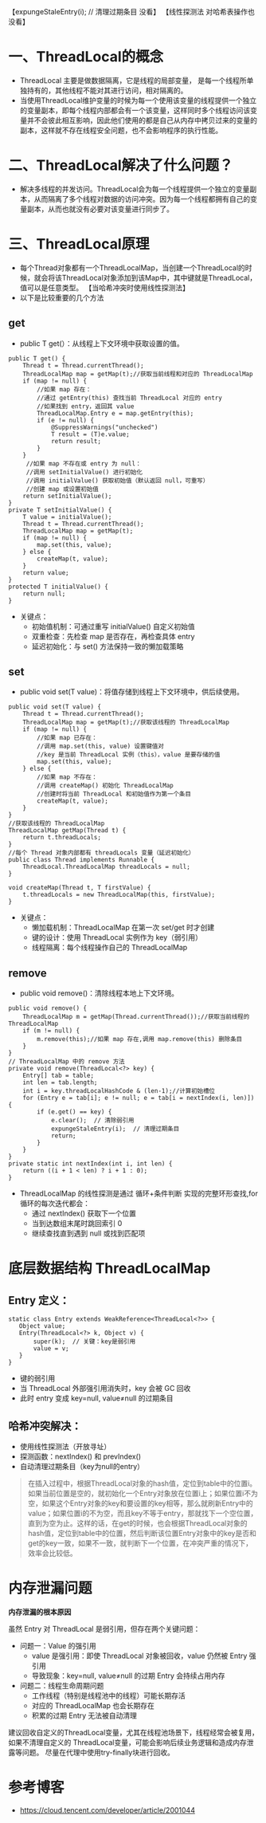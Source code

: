 【expungeStaleEntry(i);  // 清理过期条目 没看】
【线性探测法 对哈希表操作也没看】
# 一、ThreadLocal的概念

* ThreadLocal 主要是做数据隔离，它是线程的局部变量， 是每一个线程所单独持有的，其他线程不能对其进行访问，相对隔离的。
* 当使用ThreadLocal维护变量的时候为每一个使用该变量的线程提供一个独立的变量副本，即每个线程内部都会有一个该变量，这样同时多个线程访问该变量并不会彼此相互影响，因此他们使用的都是自己从内存中拷贝过来的变量的副本，这样就不存在线程安全问题，也不会影响程序的执行性能。

# 二、ThreadLocal解决了什么问题？

* 解决多线程的并发访问。ThreadLocal会为每一个线程提供一个独立的变量副本，从而隔离了多个线程对数据的访问冲突。因为每一个线程都拥有自己的变量副本，从而也就没有必要对该变量进行同步了。

# 三、ThreadLocal原理
* 每个Thread对象都有一个ThreadLocalMap，当创建一个ThreadLocal的时候，就会将该ThreadLocal对象添加到该Map中，其中键就是ThreadLocal，值可以是任意类型。
  【当哈希冲突时使用线性探测法】
* 以下是比较重要的几个方法
## get
* public T get(）：从线程上下文环境中获取设置的值。
```
public T get() {
    Thread t = Thread.currentThread();
    ThreadLocalMap map = getMap(t);//获取当前线程和对应的 ThreadLocalMap
    if (map != null) {
        //如果 map 存在：
        //通过 getEntry(this) 查找当前 ThreadLocal 对应的 entry
        //如果找到 entry，返回其 value
        ThreadLocalMap.Entry e = map.getEntry(this);
        if (e != null) {
            @SuppressWarnings("unchecked")
            T result = (T)e.value;
            return result;
        }
    }
     //如果 map 不存在或 entry 为 null：
     //调用 setInitialValue() 进行初始化
     //调用 initialValue() 获取初始值（默认返回 null，可重写）
     //创建 map 或设置初始值
    return setInitialValue();
}
private T setInitialValue() {
    T value = initialValue();
    Thread t = Thread.currentThread();
    ThreadLocalMap map = getMap(t);
    if (map != null) {
        map.set(this, value);
    } else {
        createMap(t, value);
    }
    return value;
}
protected T initialValue() {
    return null;
}
```
* 关键点：
  * 初始值机制：可通过重写 initialValue() 自定义初始值
  * 双重检查：先检查 map 是否存在，再检查具体 entry
  * 延迟初始化：与 set() 方法保持一致的懒加载策略
## set
* public void set(T value)：将值存储到线程上下文环境中，供后续使用。
```
public void set(T value) {
    Thread t = Thread.currentThread();
    ThreadLocalMap map = getMap(t);//获取该线程的 ThreadLocalMap
    if (map != null) {
        //如果 map 已存在：
        //调用 map.set(this, value) 设置键值对
        //key 是当前 ThreadLocal 实例（this），value 是要存储的值
        map.set(this, value);
    } else {
        //如果 map 不存在：
        //调用 createMap() 初始化 ThreadLocalMap
        //创建时将当前 ThreadLocal 和初始值作为第一个条目
        createMap(t, value);
    }
}
//获取该线程的 ThreadLocalMap
ThreadLocalMap getMap(Thread t) {
    return t.threadLocals;
}
//每个 Thread 对象内部都有 threadLocals 变量（延迟初始化）
public class Thread implements Runnable {
    ThreadLocal.ThreadLocalMap threadLocals = null;
}

void createMap(Thread t, T firstValue) {
    t.threadLocals = new ThreadLocalMap(this, firstValue);
}
```
* 关键点：
  * 懒加载机制：ThreadLocalMap 在第一次 set/get 时才创建
  * 键的设计：使用 ThreadLocal 实例作为 key（弱引用）
  * 线程隔离：每个线程操作自己的 ThreadLocalMap
## remove
* public void remove()：清除线程本地上下文环境。
```
public void remove() {
    ThreadLocalMap m = getMap(Thread.currentThread());//获取当前线程的 ThreadLocalMap
    if (m != null) {
        m.remove(this);//如果 map 存在,调用 map.remove(this) 删除条目
    }
}
// ThreadLocalMap 中的 remove 方法
private void remove(ThreadLocal<?> key) {
    Entry[] tab = table;
    int len = tab.length;
    int i = key.threadLocalHashCode & (len-1);//计算初始槽位
    for (Entry e = tab[i]; e != null; e = tab[i = nextIndex(i, len)]) {
        if (e.get() == key) {
            e.clear();  // 清除弱引用
            expungeStaleEntry(i);  // 清理过期条目
            return;
        }
    }
}
private static int nextIndex(int i, int len) {
    return ((i + 1 < len) ? i + 1 : 0);
}
```
* ThreadLocalMap 的线性探测是通过 循环+条件判断 实现的完整环形查找,for 循环的每次迭代都会：
  * 通过 nextIndex() 获取下一个位置
  * 当到达数组末尾时跳回索引 0
  * 继续查找直到遇到 null 或找到匹配项

# 底层数据结构 ThreadLocalMap
## Entry 定义：
```
static class Entry extends WeakReference<ThreadLocal<?>> {
   Object value;
   Entry(ThreadLocal<?> k, Object v) {
       super(k);  // 关键：key是弱引用
       value = v;
   }
}
```
* 键的弱引用
* 当 ThreadLocal 外部强引用消失时，key 会被 GC 回收
* 此时 entry 变成 key=null, value≠null 的过期条目
## 哈希冲突解决：
* 使用线性探测法（开放寻址）
* 探测函数：nextIndex() 和 prevIndex()
* 自动清理过期条目（key为null的entry）
> 在插⼊过程中，根据ThreadLocal对象的hash值，定位到table中的位置i。如果当前位置是空的，就初始化⼀个Entry对象放在位置i上；如果位置i不为空，如果这个Entry对象的key和要设置的key相等，那么就刷新Entry中的value；如果位置i的不为空，而且key不等于entry，那就找下⼀个空位置，直到为空为⽌。这样的话，在get的时候，也会根据ThreadLocal对象的hash值，定位到table中的位置，然后判断该位置Entry对象中的key是否和get的key⼀致，如果不⼀致，就判断下⼀个位置，在冲突严重的情况下，效率会比较低。

# 内存泄漏问题
**内存泄漏的根本原因**

虽然 Entry 对 ThreadLocal 是弱引用，但存在两个关键问题：
* 问题一：Value 的强引用
  * value 是强引用：即使 ThreadLocal 对象被回收，value 仍然被 Entry 强引用
  * 导致现象：key=null, value≠null 的过期 Entry 会持续占用内存
* 问题二：线程生命周期问题
  * 工作线程（特别是线程池中的线程）可能长期存活
  * 对应的 ThreadLocalMap 也会长期存在
  * 积累的过期 Entry 无法被自动清理

建议回收自定义的ThreadLocal变量，尤其在线程池场景下，线程经常会被复用，如果不清理自定义的 ThreadLocal变量，可能会影响后续业务逻辑和造成内存泄露等问题。 尽量在代理中使用try-finally块进行回收。
# 参考博客
* https://cloud.tencent.com/developer/article/2001044
